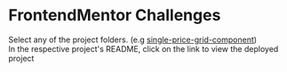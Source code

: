 # FrontendMentor Challenges

Select any of the project folders. (e.g [single-price-grid-component](./single-price-grid-component/))  
In the respective project's README, click on the link to view the deployed project